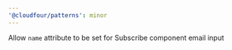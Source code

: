 ```yaml
---
'@cloudfour/patterns': minor
---
```


Allow `name` attribute to be set for Subscribe component email input
